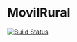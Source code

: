 # MovilRural 

[![Build Status](https://travis-ci.org/sdelamo/movilrural.svg?branch=master)](https://travis-ci.org/sdelamo/movilrural)